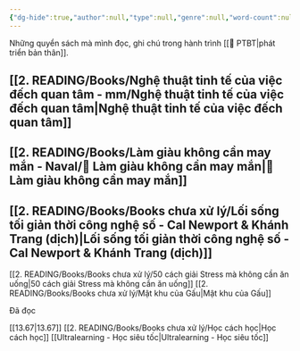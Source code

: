 ```yaml
---
{"dg-hide":true,"author":null,"type":null,"genre":null,"word-count":null,"tags":["books"],"dg-publish":true,"title":"📖 Books","permalink":"/2-reading/books/books/","hide":true,"dgPassFrontmatter":true}
---
```



Những quyển sách mà mình đọc, ghi chú trong hành trình [[💎 PTBT\|phát triển bản thân]].

## [[2. READING/Books/Nghệ thuật tinh tế của việc đếch quan tâm - mm/Nghệ thuật tinh tế của việc đếch quan tâm\|Nghệ thuật tinh tế của việc đếch quan tâm]]

## [[2. READING/Books/Làm giàu không cần may mắn - Naval/💸 Làm giàu không cần may mắn\|💸 Làm giàu không cần may mắn]] 

## [[2. READING/Books/Books chưa xử lý/Lối sống tối giản thời công nghệ số - Cal Newport & Khánh Trang (dịch)\|Lối sống tối giản thời công nghệ số - Cal Newport & Khánh Trang (dịch)]]

[[2. READING/Books/Books chưa xử lý/50 cách giải Stress mà không cần ăn uống\|50 cách giải Stress mà không cần ăn uống]] 
[[2. READING/Books/Books chưa xử lý/Mật khu của Gấu\|Mật khu của Gấu]]

Đã đọc

[[13.67\|13.67]]
[[2. READING/Books/Books chưa xử lý/Học cách học\|Học cách học]]
[[Ultralearning - Học siêu tốc\|Ultralearning - Học siêu tốc]]